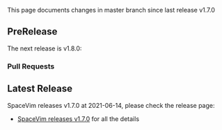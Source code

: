 This page documents changes in master branch since last release v1.7.0

## PreRelease

The next release is v1.8.0:

### Pull Requests

<!-- call SpaceVim#dev#followHEAD#update('en') -->
<!-- SpaceVim follow HEAD en start -->


<!-- SpaceVim follow HEAD en end -->

## Latest Release

SpaceVim releases v1.7.0 at 2021-06-14, please check the release page:

- [SpaceVim releases v1.7.0](https://spacevim.org/SpaceVim-release-v1.7.0/) for all the details
